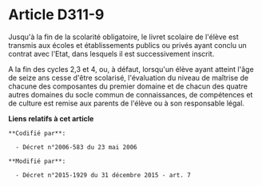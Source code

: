 # Article D311-9

Jusqu'à la fin de la scolarité obligatoire, le livret scolaire de l'élève est transmis aux écoles et établissements publics
ou privés ayant conclu un contrat avec l'Etat, dans lesquels il est successivement inscrit. 

A la fin des cycles 2,3 et 4, ou, à défaut, lorsqu'un élève ayant atteint l'âge de seize ans cesse d'être scolarisé,
l'évaluation du niveau de maîtrise de chacune des composantes du premier domaine et de chacun des quatre autres domaines du
socle commun de connaissances, de compétences et de culture est remise aux parents de l'élève ou à son responsable légal.

**Liens relatifs à cet article**

	**Codifié par**:

	  - Décret n°2006-583 du 23 mai 2006

	**Modifié par**:

	  - Décret n°2015-1929 du 31 décembre 2015 - art. 7
